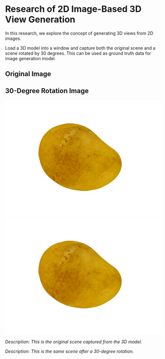 # Research of 2D Image-Based 3D View Generation

In this research, we explore the concept of generating 3D views from 2D images. 

Load a 3D model into a window and capture both the original scene and a scene rotated by 30 degrees.
This can be used as ground truth data for image generation model.

## Original Image
## 30-Degree Rotation Image

![Original Scene](sample.png) ![30-Degree Rotation](sample_30.png)

*Description: This is the original scene captured from the 3D model.*

*Description: This is the same scene after a 30-degree rotation.*
